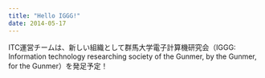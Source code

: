 ```yaml
---
title: "Hello IGGG!"
date: 2014-05-17
---
```


ITC運営チームは、新しい組織として群馬大学電子計算機研究会（IGGG: Information technology researching society of the Gunmer, by the Gunmer, for the Gunmer）を発足予定！